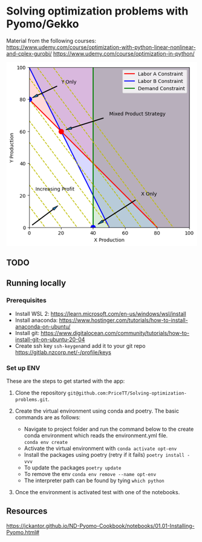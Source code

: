 # Solving optimization problems with Pyomo/Gekko

Material from the following courses:  
https://www.udemy.com/course/optimization-with-python-linear-nonlinear-and-cplex-gurobi/
https://www.udemy.com/course/optimization-in-python/

<p align="center">
  <img src="img.png">
</p>


## TODO

## Running locally 

### Prerequisites

* Install WSL 2: https://learn.microsoft.com/en-us/windows/wsl/install
* Install anaconda: https://www.hostinger.com/tutorials/how-to-install-anaconda-on-ubuntu/
* Install git: https://www.digitalocean.com/community/tutorials/how-to-install-git-on-ubuntu-20-04
* Create ssh key ```ssh-keygen```and add it to your git repo https://gitlab.nzcorp.net/-/profile/keys

### Set up ENV
These are the steps to get started with the app:
1. Clone the repository `git@github.com:PriceTT/Solving-optimization-problems.git`.
2. Create the virtual environment using conda and poetry. The basic commands are as follows: 
    * Navigate to project folder and run the command below to the create conda environment which reads the environment.yml file.  
    ``` conda env create ```  
    * Activate the virtual environment  with
    ```conda activate opt-env```
    * Install the packages using poetry (retry if it fails)
    ``` poetry install -vvv  ```
    * To update the packages 
   ``` poetry update ```
    * To remove the env
   ``` conda env remove --name opt-env ```
   * The interpreter path can be found by tying  ```which python```

3. Once the environment is activated test with one of the notebooks.  


## Resources

https://jckantor.github.io/ND-Pyomo-Cookbook/notebooks/01.01-Installing-Pyomo.html# 

